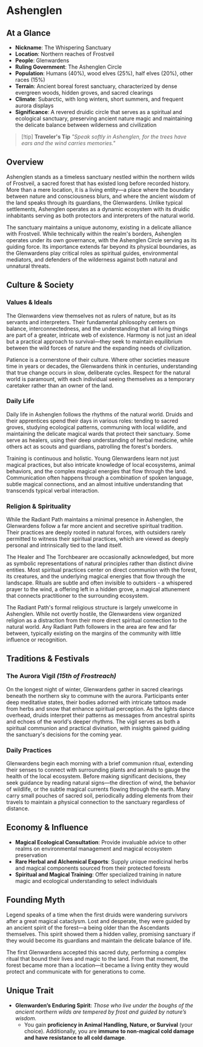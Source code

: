 # **Ashenglen**

## **At a Glance**

- **Nickname**: The Whispering Sanctuary
- **Location**: Northern reaches of Frostveil
- **People**: Glenwardens
- **Ruling Government**: The Ashenglen Circle
- **Population**: Humans (40%), wood elves (25%), half elves (20%), other races (15%)
- **Terrain**: Ancient boreal forest sanctuary, characterized by dense evergreen woods, hidden groves, and sacred clearings
- **Climate**: Subarctic, with long winters, short summers, and frequent aurora displays
- **Significance**: A revered druidic circle that serves as a spiritual and ecological sanctuary, preserving ancient nature magic and maintaining the delicate balance between wilderness and civilization

> [!tip] **Traveler's Tip**
> *"Speak softly in Ashenglen, for the trees have ears and the wind carries memories."*

## **Overview**

Ashenglen stands as a timeless sanctuary nestled within the northern wilds of Frostveil, a sacred forest that has existed long before recorded history. More than a mere location, it is a living entity—a place where the boundary between nature and consciousness blurs, and where the ancient wisdom of the land speaks through its guardians, the Glenwardens. Unlike typical settlements, Ashenglen operates as a dynamic ecosystem with its druidic inhabitants serving as both protectors and interpreters of the natural world.

The sanctuary maintains a unique autonomy, existing in a delicate alliance with Frostveil. While technically within the realm's borders, Ashenglen operates under its own governance, with the Ashenglen Circle serving as its guiding force. Its importance extends far beyond its physical boundaries, as the Glenwardens play critical roles as spiritual guides, environmental mediators, and defenders of the wilderness against both natural and unnatural threats.

## **Culture & Society**

### **Values & Ideals**

The Glenwardens view themselves not as rulers of nature, but as its servants and interpreters. Their fundamental philosophy centers on balance, interconnectedness, and the understanding that all living things are part of a greater, intricate web of existence. Harmony is not just an ideal but a practical approach to survival—they seek to maintain equilibrium between the wild forces of nature and the expanding needs of civilization.

Patience is a cornerstone of their culture. Where other societies measure time in years or decades, the Glenwardens think in centuries, understanding that true change occurs in slow, deliberate cycles. Respect for the natural world is paramount, with each individual seeing themselves as a temporary caretaker rather than an owner of the land.

### **Daily Life**

Daily life in Ashenglen follows the rhythms of the natural world. Druids and their apprentices spend their days in various roles: tending to sacred groves, studying ecological patterns, communing with local wildlife, and maintaining the delicate magical wards that protect their sanctuary. Some serve as healers, using their deep understanding of herbal medicine, while others act as scouts and guardians, patrolling the forest's borders.

Training is continuous and holistic. Young Glenwardens learn not just magical practices, but also intricate knowledge of local ecosystems, animal behaviors, and the complex magical energies that flow through the land. Communication often happens through a combination of spoken language, subtle magical connections, and an almost intuitive understanding that transcends typical verbal interaction.

### **Religion & Spirituality**

While the Radiant Path maintains a minimal presence in Ashenglen, the Glenwardens follow a far more ancient and secretive spiritual tradition. Their practices are deeply rooted in natural forces, with outsiders rarely permitted to witness their spiritual practices, which are viewed as deeply personal and intrinsically tied to the land itself.

The Healer and The Torchbearer are occasionally acknowledged, but more as symbolic representations of natural principles rather than distinct divine entities. Most spiritual practices center on direct communion with the forest, its creatures, and the underlying magical energies that flow through the landscape. Rituals are subtle and often invisible to outsiders - a whispered prayer to the wind, a offering left in a hidden grove, a magical attunement that connects practitioner to the surrounding ecosystem.

The Radiant Path's formal religious structure is largely unwelcome in Ashenglen. While not overtly hostile, the Glenwardens view organized religion as a distraction from their more direct spiritual connection to the natural world. Any Radiant Path followers in the area are few and far between, typically existing on the margins of the community with little influence or recognition.

## **Traditions & Festivals**

### **The Aurora Vigil _(15th of Frostreach)_**

On the longest night of winter, Glenwardens gather in sacred clearings beneath the northern sky to commune with the aurora. Participants enter deep meditative states, their bodies adorned with intricate tattoos made from herbs and snow that enhance spiritual perception. As the lights dance overhead, druids interpret their patterns as messages from ancestral spirits and echoes of the world's deeper rhythms. The vigil serves as both a spiritual communion and practical divination, with insights gained guiding the sanctuary's decisions for the coming year.

### **Daily Practices**

Glenwardens begin each morning with a brief communion ritual, extending their senses to connect with surrounding plants and animals to gauge the health of the local ecosystem. Before making significant decisions, they seek guidance by reading natural signs—the direction of wind, the behavior of wildlife, or the subtle magical currents flowing through the earth. Many carry small pouches of sacred soil, periodically adding elements from their travels to maintain a physical connection to the sanctuary regardless of distance.

## **Economy & Influence**

- **Magical Ecological Consultation**: Provide invaluable advice to other realms on environmental management and magical ecosystem preservation
- **Rare Herbal and Alchemical Exports**: Supply unique medicinal herbs and magical components sourced from their protected forests
- **Spiritual and Magical Training**: Offer specialized training in nature magic and ecological understanding to select individuals

## **Founding Myth**

Legend speaks of a time when the first druids were wandering survivors after a great magical cataclysm. Lost and desperate, they were guided by an ancient spirit of the forest—a being older than the Ascendants themselves. This spirit showed them a hidden valley, promising sanctuary if they would become its guardians and maintain the delicate balance of life.

The first Glenwardens accepted this sacred duty, performing a complex ritual that bound their lives and magic to the land. From that moment, the forest became more than a location—it became a living entity they would protect and communicate with for generations to come.

## **Unique Trait**

- **Glenwarden’s Enduring Spirit**: _Those who live under the boughs of the ancient northern wilds are tempered by frost and guided by nature’s wisdom._
	- You gain **proficiency in Animal Handling, Nature, or Survival** (your choice). Additionally, you are **immune to non-magical cold damage and have resistance to all cold damage**.